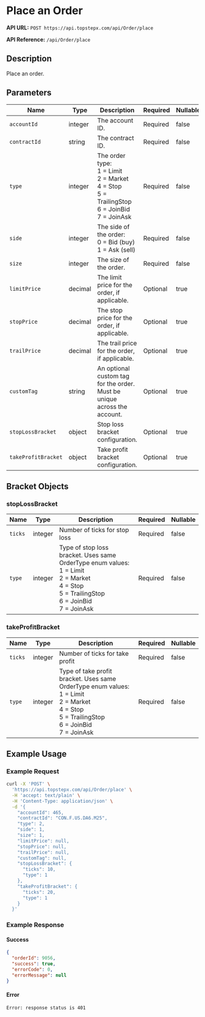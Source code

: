 # Place an Order

**API URL:** `POST https://api.topstepx.com/api/Order/place`

**API Reference:** `/api/Order/place`

## Description

Place an order.

## Parameters

| Name | Type | Description | Required | Nullable |
|------|------|-------------|----------|----------|
| `accountId` | integer | The account ID. | Required | false |
| `contractId` | string | The contract ID. | Required | false |
| `type` | integer | The order type:<br>1 = Limit<br>2 = Market<br>4 = Stop<br>5 = TrailingStop<br>6 = JoinBid<br>7 = JoinAsk | Required | false |
| `side` | integer | The side of the order:<br>0 = Bid (buy)<br>1 = Ask (sell) | Required | false |
| `size` | integer | The size of the order. | Required | false |
| `limitPrice` | decimal | The limit price for the order, if applicable. | Optional | true |
| `stopPrice` | decimal | The stop price for the order, if applicable. | Optional | true |
| `trailPrice` | decimal | The trail price for the order, if applicable. | Optional | true |
| `customTag` | string | An optional custom tag for the order. Must be unique across the account. | Optional | true |
| `stopLossBracket` | object | Stop loss bracket configuration. | Optional | true |
| `takeProfitBracket` | object | Take profit bracket configuration. | Optional | true |

## Bracket Objects

### stopLossBracket

| Name | Type | Description | Required | Nullable |
|------|------|-------------|----------|----------|
| `ticks` | integer | Number of ticks for stop loss | Required | false |
| `type` | integer | Type of stop loss bracket. Uses same OrderType enum values:<br>1 = Limit<br>2 = Market<br>4 = Stop<br>5 = TrailingStop<br>6 = JoinBid<br>7 = JoinAsk | Required | false |

### takeProfitBracket

| Name | Type | Description | Required | Nullable |
|------|------|-------------|----------|----------|
| `ticks` | integer | Number of ticks for take profit | Required | false |
| `type` | integer | Type of take profit bracket. Uses same OrderType enum values:<br>1 = Limit<br>2 = Market<br>4 = Stop<br>5 = TrailingStop<br>6 = JoinBid<br>7 = JoinAsk | Required | false |

## Example Usage

### Example Request

```bash
curl -X 'POST' \
  'https://api.topstepx.com/api/Order/place' \
  -H 'accept: text/plain' \
  -H 'Content-Type: application/json' \
  -d '{
    "accountId": 465,
    "contractId": "CON.F.US.DA6.M25",
    "type": 2,
    "side": 1,
    "size": 1,
    "limitPrice": null,
    "stopPrice": null,
    "trailPrice": null,
    "customTag": null,
    "stopLossBracket": {
      "ticks": 10,
      "type": 1
    },
    "takeProfitBracket": {
      "ticks": 20,
      "type": 1
    }
  }'
```

### Example Response

#### Success

```json
{
  "orderId": 9056,
  "success": true,
  "errorCode": 0,
  "errorMessage": null
}
```

#### Error

```
Error: response status is 401
```
